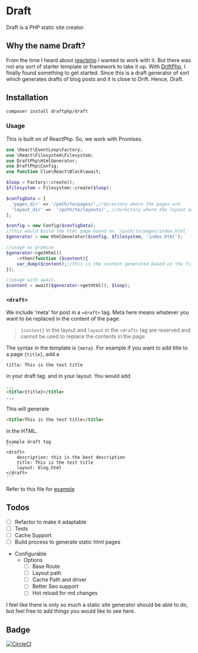 # Draft

Draft is a PHP static site creator.

## Why the name Draft?
From the time I heard about [reactphp](https://reactphp.org/) I wanted to work with it. But there was not any sort of starter template or framework to take it up.
With [DriftPhp](https://driftphp.io/), I finally found something to get started. Since this is a draft generator of sort which generates drafts of blog posts and it is close to Drift. 
Hence, Draft.


## Installation

`composer install draftphp/draft`


### Usage

This is built on of ReactPhp. So, we work with Promises.

```php
use \React\EventLoop\Factory;
use \React\Filesystem\Filesystem;
use DraftPhp\HtmlGenerator;
use DraftPhp\Config;
use function Clue\React\Block\await;

$loop = Factory::create();
$filesystem = Filesystem::create($loop);

$configData = [
  'pages_dir' => '/path/to/pages/',//directory where the pages are
  'layout_dir' =>  '/path/to/layouts/', //directory where the layout are
];

$config = new Config($configData);
//this would build the html page based on `/path/to/pages/index.html`
$generator = new HtmlGenerator($config, $filesystem, 'index.html');

//usage as promise
$generator->getHtml()
    ->then(function ($content){
    var_dump($content);//this is the content generated based on the file, index.html
});   

//usage with await
$content = await($generator->getHtml(), $loop);
```

### `<draft>`
We include 'meta' for post in a `<draft>` tag. Meta here means whatever you want to be replaced in the content of the page.

> `{content}` in the layout and `layout` in the `<draft>` tag are reserved and cannot be used to replace the contents in the page

The syntax in the template is `{meta}`.
For example if you want to add title to a page `{title}`, add a 
```
title: This is the test title
```
in your draft tag. 
and in your layout. You would add

```html
...
<title>{title}</title>
...

```

This will generate 
```html
<title>This is the test title</title>
```
in the HTML.
  
    Example draft tag
    ```
    <draft>       
        description: this is the best description
        title: This is the test title
        layout: blog.html
    </draft>
    ```
Refer to this file for [example](/tests/Mocks/pages/index.html) 

## Todos

- [ ] Refactor to make it adaptable
- [ ] Tests
- [ ] Cache Support
- [ ] Build process to generate static html pages
- Configurable
    - Options
        - [ ] Base Route
        - [ ] Layout path
        - [ ] Cache Path and driver
        - [ ] Better Seo support
        - [ ] Hot reload for md changes
        
I feel like there is only so much a static site generator should be able to do, but feel free to add things you would like to see here.
        
## Badge

[![CircleCI](https://circleci.com/gh/draftphp/draft.svg?style=svg)](https://circleci.com/gh/draftphp/draft)





